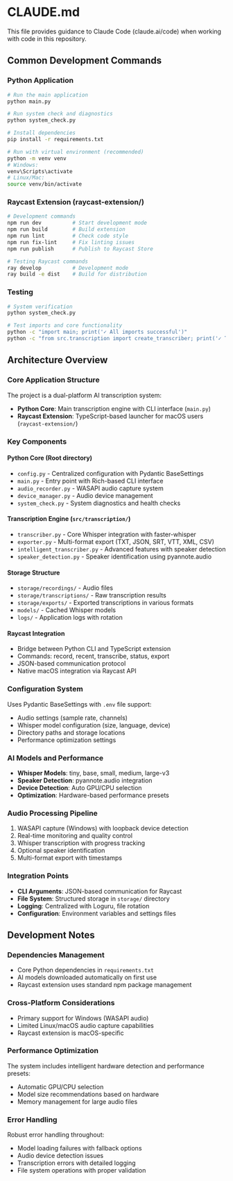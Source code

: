 # CLAUDE.md

This file provides guidance to Claude Code (claude.ai/code) when working with code in this repository.

## Common Development Commands

### Python Application
```bash
# Run the main application
python main.py

# Run system check and diagnostics
python system_check.py

# Install dependencies
pip install -r requirements.txt

# Run with virtual environment (recommended)
python -m venv venv
# Windows:
venv\Scripts\activate
# Linux/Mac:
source venv/bin/activate
```

### Raycast Extension (raycast-extension/)
```bash
# Development commands
npm run dev          # Start development mode
npm run build        # Build extension
npm run lint         # Check code style
npm run fix-lint     # Fix linting issues
npm run publish      # Publish to Raycast Store

# Testing Raycast commands
ray develop          # Development mode
ray build -e dist    # Build for distribution
```

### Testing
```bash
# System verification
python system_check.py

# Test imports and core functionality
python -c "import main; print('✓ All imports successful')"
python -c "from src.transcription import create_transcriber; print('✓ Transcription system ready')"
```

## Architecture Overview

### Core Application Structure
The project is a dual-platform AI transcription system:
- **Python Core**: Main transcription engine with CLI interface (`main.py`)
- **Raycast Extension**: TypeScript-based launcher for macOS users (`raycast-extension/`)

### Key Components

#### Python Core (Root directory)
- `config.py` - Centralized configuration with Pydantic BaseSettings
- `main.py` - Entry point with Rich-based CLI interface
- `audio_recorder.py` - WASAPI audio capture system
- `device_manager.py` - Audio device management
- `system_check.py` - System diagnostics and health checks

#### Transcription Engine (`src/transcription/`)
- `transcriber.py` - Core Whisper integration with faster-whisper
- `exporter.py` - Multi-format export (TXT, JSON, SRT, VTT, XML, CSV)
- `intelligent_transcriber.py` - Advanced features with speaker detection
- `speaker_detection.py` - Speaker identification using pyannote.audio

#### Storage Structure
- `storage/recordings/` - Audio files
- `storage/transcriptions/` - Raw transcription results  
- `storage/exports/` - Exported transcriptions in various formats
- `models/` - Cached Whisper models
- `logs/` - Application logs with rotation

#### Raycast Integration
- Bridge between Python CLI and TypeScript extension
- Commands: record, recent, transcribe, status, export
- JSON-based communication protocol
- Native macOS integration via Raycast API

### Configuration System
Uses Pydantic BaseSettings with `.env` file support:
- Audio settings (sample rate, channels)
- Whisper model configuration (size, language, device)
- Directory paths and storage locations
- Performance optimization settings

### AI Models and Performance
- **Whisper Models**: tiny, base, small, medium, large-v3
- **Speaker Detection**: pyannote.audio integration
- **Device Detection**: Auto GPU/CPU selection
- **Optimization**: Hardware-based performance presets

### Audio Processing Pipeline
1. WASAPI capture (Windows) with loopback device detection
2. Real-time monitoring and quality control
3. Whisper transcription with progress tracking
4. Optional speaker identification
5. Multi-format export with timestamps

### Integration Points
- **CLI Arguments**: JSON-based communication for Raycast
- **File System**: Structured storage in `storage/` directory
- **Logging**: Centralized with Loguru, file rotation
- **Configuration**: Environment variables and settings files

## Development Notes

### Dependencies Management
- Core Python dependencies in `requirements.txt`
- AI models downloaded automatically on first use
- Raycast extension uses standard npm package management

### Cross-Platform Considerations
- Primary support for Windows (WASAPI audio)
- Limited Linux/macOS audio capture capabilities
- Raycast extension is macOS-specific

### Performance Optimization
The system includes intelligent hardware detection and performance presets:
- Automatic GPU/CPU selection
- Model size recommendations based on hardware
- Memory management for large audio files

### Error Handling
Robust error handling throughout:
- Model loading failures with fallback options
- Audio device detection issues
- Transcription errors with detailed logging
- File system operations with proper validation